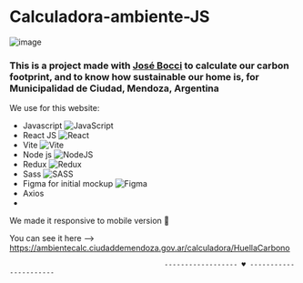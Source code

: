 # Calculadora-ambiente-JS
![image](https://github.com/Zhea606/Calculadora-ambiente-JS/assets/69162988/b011ed9f-d852-4999-bbb1-3e3093b915a1)

### This is a project made with [José Bocci](https://github.com/Jose-Bocci) to calculate our **carbon footprint**, and to know how **sustainable our home** is, for Municipalidad de Ciudad, Mendoza, Argentina
We use for this website:
- Javascript ![JavaScript](https://img.shields.io/badge/javascript-%23323330.svg?style=for-the-badge&logo=javascript&logoColor=%23F7DF1E)
- React JS ![React](https://img.shields.io/badge/react-%2320232a.svg?style=for-the-badge&logo=react&logoColor=%2361DAFB)
- Vite ![Vite](https://img.shields.io/badge/vite-%23646CFF.svg?style=for-the-badge&logo=vite&logoColor=white)
- Node js ![NodeJS](https://img.shields.io/badge/node.js-6DA55F?style=for-the-badge&logo=node.js&logoColor=white)
- Redux ![Redux](https://img.shields.io/badge/redux-%23593d88.svg?style=for-the-badge&logo=redux&logoColor=white)
- Sass ![SASS](https://img.shields.io/badge/SASS-hotpink.svg?style=for-the-badge&logo=SASS&logoColor=white)
- Figma for initial mockup ![Figma](https://img.shields.io/badge/figma-%23F24E1E.svg?style=for-the-badge&logo=figma&logoColor=white)
- Axios
- 
We made it responsive to mobile version  📱

You can see it here --> https://ambientecalc.ciudaddemendoza.gov.ar/calculadora/HuellaCarbono

                                          ------------------ ♥ ----------------------
